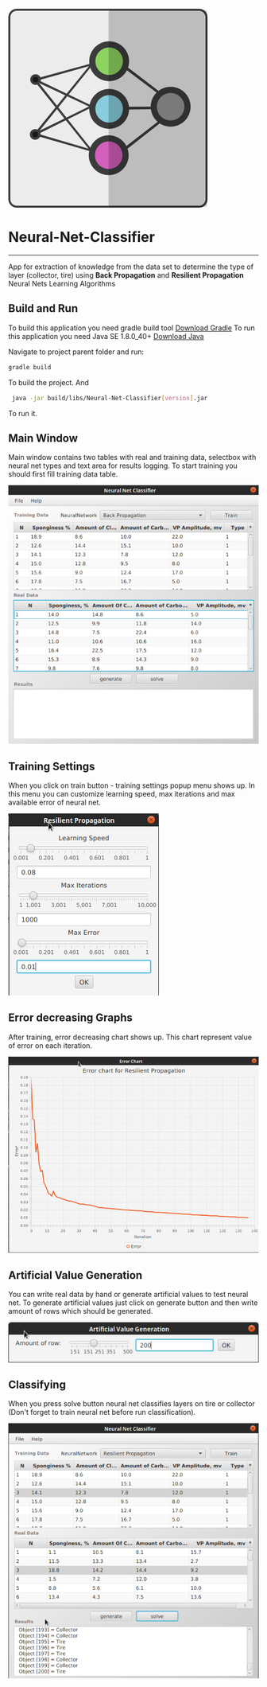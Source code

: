 ![Neural-Net-Classifier Logo](src/edu/nnc/resources/logo.png)
# Neural-Net-Classifier
------
 App for extraction of knowledge from the data set to determine the type of layer (collector, tire) using **Back Propagation** and **Resilient Propagation** Neural Nets Learning Algorithms

## Build and Run
To build this application you need gradle build tool
[Download Gradle](http://gradle.org/gradle-download/)
To run this application you need Java SE 1.8.0_40+
[Download Java](http://www.oracle.com/technetwork/java/javase/downloads/jdk8-downloads-2133151.html)

Navigate to project parent folder and run: 
``` Bash 
gradle build
```
To build the project. And
``` Bash
 java -jar build/libs/Neural-Net-Classifier[version].jar
```
To run it.

## Main Window
Main window contains two tables with real and training data, selectbox with neural net types and text area for results logging.
To start training you should first fill training data table.

![Main Window](/screenshots/main-window.png)

## Training Settings
When you click on train button - training settings popup menu shows up. In this menu you can customize learning speed, max iterations and max available error of neural net.

![Training Settings](/screenshots/training-settings.png)

## Error decreasing Graphs
After training, error decreasing chart shows up. This chart represent value of error on each iteration.

![Charts](/screenshots/charts.png)

## Artificial Value Generation
You can write real data by hand or generate artificial values to test neural net. To generate artificial values just click on generate button and then write amount of rows which should be generated.

![AVG](/screenshots/avg.png)

## Classifying
When you press solve button neural net classifies layers on tire or collector (Don't forget to train neural net before run classification).

![Classifying](/screenshots/classifying.png)
